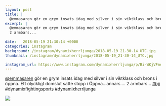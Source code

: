 ```yaml
---
layout: post
title: |
  @emmasaren gör en grym insats idag med silver i sin viktklass och brons i öppna
excerpt: |
  @emmasaren gör en grym insats idag med silver i sin viktklass och brons i öppna. Ett olyckligt domslut satte stopp i Öppna...annars....
  2 armbars...
    
date:   2018-05-19 21:30:14 +0000
categories: instagram
background: /instagram/dynamixherrljunga/2018-05-19_21-30-14_UTC.jpg
thumbnail: /instagram/dynamixherrljunga/2018-05-19_21-30-14_UTC.jpg

instagram_url: https://www.instagram.com/dynamixherrljunga/p/Bi-WKjVFnqW
---
```

[@emmasaren](https://www.instagram.com/emmasaren/) gör en grym insats idag med silver i sin viktklass och brons i öppna. Ett olyckligt domslut satte stopp i Öppna...annars....
2 armbars...
[#bjj](https://www.instagram.com/explore/tags/bjj/) [#dynamixfightingsports](https://www.instagram.com/explore/tags/dynamixfightingsports/) [#dynamixherrljunga](https://www.instagram.com/explore/tags/dynamixherrljunga/)



<img src='{{ site.baseurl }}/instagram/dynamixherrljunga/2018-05-19_21-30-14_UTC.jpg' class='img-fluid' />
